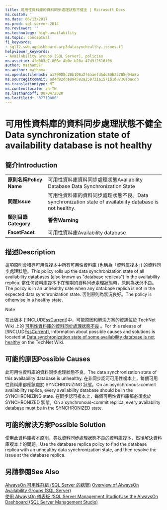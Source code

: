```yaml
---
title: 可用性資料庫的資料同步處理狀態不健全 | Microsoft Docs
ms.custom: ''
ms.date: 06/13/2017
ms.prod: sql-server-2014
ms.reviewer: ''
ms.technology: high-availability
ms.topic: conceptual
f1_keywords:
- sql12.swb.agdashboard.arp3datasynchealthy.issues.f1
helpviewer_keywords:
- Availability Groups [SQL Server], policies
ms.assetid: 4fd003e7-808e-4b0e-b28a-47d9f2616f06
author: MashaMSFT
ms.author: mathoma
ms.openlocfilehash: a179008c20b108a2f6aaefd5dd80b22708e94a8b
ms.sourcegitcommit: ad4d92dce894592a259721a1571b1d8736abacdb
ms.translationtype: MT
ms.contentlocale: zh-TW
ms.lasthandoff: 08/04/2020
ms.locfileid: "87710806"
---
```

# <a name="data-synchronization-state-of-availability-database-is-not-healthy"></a><span data-ttu-id="bfa7d-102">可用性資料庫的資料同步處理狀態不健全</span><span class="sxs-lookup"><span data-stu-id="bfa7d-102">Data synchronization state of availability database is not healthy</span></span>
    
## <a name="introduction"></a><span data-ttu-id="bfa7d-103">簡介</span><span class="sxs-lookup"><span data-stu-id="bfa7d-103">Introduction</span></span>  
  
|||  
|-|-|  
|<span data-ttu-id="bfa7d-104">**原則名稱**</span><span class="sxs-lookup"><span data-stu-id="bfa7d-104">**Policy Name**</span></span>|<span data-ttu-id="bfa7d-105">可用性資料庫資料同步處理狀態</span><span class="sxs-lookup"><span data-stu-id="bfa7d-105">Availability Database Data Synchronization State</span></span>|  
|<span data-ttu-id="bfa7d-106">**問題**</span><span class="sxs-lookup"><span data-stu-id="bfa7d-106">**Issue**</span></span>|<span data-ttu-id="bfa7d-107">可用性資料庫的資料同步處理狀態不良。</span><span class="sxs-lookup"><span data-stu-id="bfa7d-107">Data synchronization state of availability database is not healthy.</span></span>|  
|<span data-ttu-id="bfa7d-108">**類別目錄**</span><span class="sxs-lookup"><span data-stu-id="bfa7d-108">**Category**</span></span>|<span data-ttu-id="bfa7d-109">**警告**</span><span class="sxs-lookup"><span data-stu-id="bfa7d-109">**Warning**</span></span>|  
|<span data-ttu-id="bfa7d-110">**Facet**</span><span class="sxs-lookup"><span data-stu-id="bfa7d-110">**Facet**</span></span>|<span data-ttu-id="bfa7d-111">可用性資料庫</span><span class="sxs-lookup"><span data-stu-id="bfa7d-111">Availability database</span></span>|  
  
## <a name="description"></a><span data-ttu-id="bfa7d-112">描述</span><span class="sxs-lookup"><span data-stu-id="bfa7d-112">Description</span></span>  
 <span data-ttu-id="bfa7d-113">這項原則會積存可用性複本中所有可用性資料庫 (也稱為「資料庫複本」) 的資料同步處理狀態。</span><span class="sxs-lookup"><span data-stu-id="bfa7d-113">This policy rolls up the data synchronization state of all availability databases (also known as "database replicas") in the availability replica.</span></span> <span data-ttu-id="bfa7d-114">當任何資料庫複本不在預期的資料同步處理狀態時，原則為狀況不良。</span><span class="sxs-lookup"><span data-stu-id="bfa7d-114">The policy is in an unhealthy sate when any database replica is not in the expected data synchronization state.</span></span> <span data-ttu-id="bfa7d-115">否則原則為狀況良好。</span><span class="sxs-lookup"><span data-stu-id="bfa7d-115">The policy is otherwise in a healthy state.</span></span>  
  
> [!NOTE]  
>  <span data-ttu-id="bfa7d-116">在此版本 [!INCLUDE[ssCurrent](../../../includes/sscurrent-md.md)]中，可能原因和解決方案的資訊位於 TechNet Wiki 上的 [可用性資料庫的資料同步處理狀態不良](https://go.microsoft.com/fwlink/p/?LinkId=220858) 。</span><span class="sxs-lookup"><span data-stu-id="bfa7d-116">For this release of [!INCLUDE[ssCurrent](../../../includes/sscurrent-md.md)], information about possible causes and solutions is located at [Data synchronization state of some availability database is not healthy](https://go.microsoft.com/fwlink/p/?LinkId=220858) on the TechNet Wiki.</span></span>  
  
## <a name="possible-causes"></a><span data-ttu-id="bfa7d-117">可能的原因</span><span class="sxs-lookup"><span data-stu-id="bfa7d-117">Possible Causes</span></span>  
 <span data-ttu-id="bfa7d-118">此可用性資料庫的資料同步處理狀態不良。</span><span class="sxs-lookup"><span data-stu-id="bfa7d-118">The data synchronization state of this availability database is unhealthy.</span></span> <span data-ttu-id="bfa7d-119">在非同步認可可用性複本上，每個可用性資料庫都應該處於 SYNCHRONIZING 狀態。</span><span class="sxs-lookup"><span data-stu-id="bfa7d-119">On an asynchronous-commit availability replica, every availability database should be in the SYNCHRONIZING state.</span></span> <span data-ttu-id="bfa7d-120">在同步認可複本上，每個可用性資料庫都必須處於 SYNCHRONIZED 狀態。</span><span class="sxs-lookup"><span data-stu-id="bfa7d-120">On a synchronous-commit replica, every availability database must be in the SYNCHRONIZED state.</span></span>  
  
## <a name="possible-solution"></a><span data-ttu-id="bfa7d-121">可能的解決方案</span><span class="sxs-lookup"><span data-stu-id="bfa7d-121">Possible Solution</span></span>  
 <span data-ttu-id="bfa7d-122">使用此資料庫複本原則，尋找資料同步處理狀態不良的資料庫複本，然後解決資料庫複本上的問題。</span><span class="sxs-lookup"><span data-stu-id="bfa7d-122">Use the database replica policy to find the database replica with an unhealthy data synchronization state, and then resolve the issue at the database replica.</span></span>  
  
## <a name="see-also"></a><span data-ttu-id="bfa7d-123">另請參閱</span><span class="sxs-lookup"><span data-stu-id="bfa7d-123">See Also</span></span>  
 <span data-ttu-id="bfa7d-124">[AlwaysOn 可用性群組 &#40;SQL Server 的總覽&#41;](overview-of-always-on-availability-groups-sql-server.md) </span><span class="sxs-lookup"><span data-stu-id="bfa7d-124">[Overview of AlwaysOn Availability Groups &#40;SQL Server&#41;](overview-of-always-on-availability-groups-sql-server.md) </span></span>  
 [<span data-ttu-id="bfa7d-125">使用 AlwaysOn 儀表板 &#40;SQL Server Management Studio&#41;</span><span class="sxs-lookup"><span data-stu-id="bfa7d-125">Use the AlwaysOn Dashboard &#40;SQL Server Management Studio&#41;</span></span>](use-the-always-on-dashboard-sql-server-management-studio.md)  
  
  
